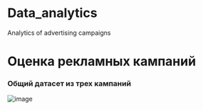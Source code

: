 # Data_analytics
Analytics of advertising campaigns
# Оценка рекламных кампаний
### Общий датасет из трех кампаний
![image](https://github.com/elzvtlll/Data_analytics/assets/169900421/dc533642-2ff2-4af1-b456-5dec52e3a8e4)
